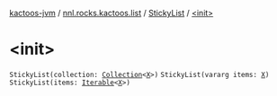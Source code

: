 [kactoos-jvm](../../index.md) / [nnl.rocks.kactoos.list](../index.md) / [StickyList](index.md) / [&lt;init&gt;](./-init-.md)

# &lt;init&gt;

`StickyList(collection: `[`Collection`](https://kotlinlang.org/api/latest/jvm/stdlib/kotlin.collections/-collection/index.html)`<`[`X`](index.md#X)`>)`
`StickyList(vararg items: `[`X`](index.md#X)`)`
`StickyList(items: `[`Iterable`](https://kotlinlang.org/api/latest/jvm/stdlib/kotlin.collections/-iterable/index.html)`<`[`X`](index.md#X)`>)`
